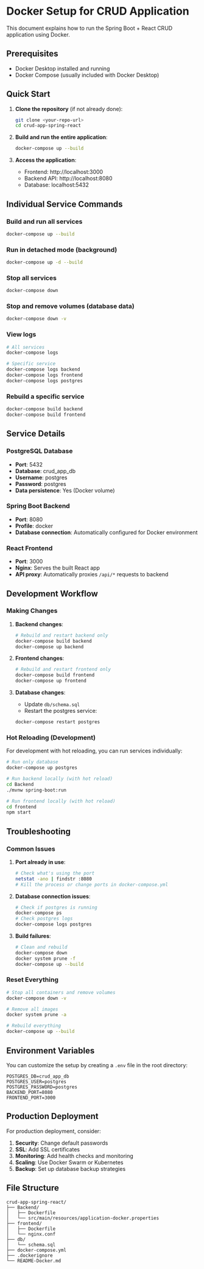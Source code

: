# Docker Setup for CRUD Application

This document explains how to run the Spring Boot + React CRUD application using Docker.

## Prerequisites

- Docker Desktop installed and running
- Docker Compose (usually included with Docker Desktop)

## Quick Start

1. **Clone the repository** (if not already done):
   ```bash
   git clone <your-repo-url>
   cd crud-app-spring-react
   ```

2. **Build and run the entire application**:
   ```bash
   docker-compose up --build
   ```

3. **Access the application**:
   - Frontend: http://localhost:3000
   - Backend API: http://localhost:8080
   - Database: localhost:5432

## Individual Service Commands

### Build and run all services
```bash
docker-compose up --build
```

### Run in detached mode (background)
```bash
docker-compose up -d --build
```

### Stop all services
```bash
docker-compose down
```

### Stop and remove volumes (database data)
```bash
docker-compose down -v
```

### View logs
```bash
# All services
docker-compose logs

# Specific service
docker-compose logs backend
docker-compose logs frontend
docker-compose logs postgres
```

### Rebuild a specific service
```bash
docker-compose build backend
docker-compose build frontend
```

## Service Details

### PostgreSQL Database
- **Port**: 5432
- **Database**: crud_app_db
- **Username**: postgres
- **Password**: postgres
- **Data persistence**: Yes (Docker volume)

### Spring Boot Backend
- **Port**: 8080
- **Profile**: docker
- **Database connection**: Automatically configured for Docker environment

### React Frontend
- **Port**: 3000
- **Nginx**: Serves the built React app
- **API proxy**: Automatically proxies `/api/*` requests to backend

## Development Workflow

### Making Changes

1. **Backend changes**:
   ```bash
   # Rebuild and restart backend only
   docker-compose build backend
   docker-compose up backend
   ```

2. **Frontend changes**:
   ```bash
   # Rebuild and restart frontend only
   docker-compose build frontend
   docker-compose up frontend
   ```

3. **Database changes**:
   - Update `db/schema.sql`
   - Restart the postgres service:
   ```bash
   docker-compose restart postgres
   ```

### Hot Reloading (Development)

For development with hot reloading, you can run services individually:

```bash
# Run only database
docker-compose up postgres

# Run backend locally (with hot reload)
cd Backend
./mvnw spring-boot:run

# Run frontend locally (with hot reload)
cd frontend
npm start
```

## Troubleshooting

### Common Issues

1. **Port already in use**:
   ```bash
   # Check what's using the port
   netstat -ano | findstr :8080
   # Kill the process or change ports in docker-compose.yml
   ```

2. **Database connection issues**:
   ```bash
   # Check if postgres is running
   docker-compose ps
   # Check postgres logs
   docker-compose logs postgres
   ```

3. **Build failures**:
   ```bash
   # Clean and rebuild
   docker-compose down
   docker system prune -f
   docker-compose up --build
   ```

### Reset Everything

```bash
# Stop all containers and remove volumes
docker-compose down -v

# Remove all images
docker system prune -a

# Rebuild everything
docker-compose up --build
```

## Environment Variables

You can customize the setup by creating a `.env` file in the root directory:

```env
POSTGRES_DB=crud_app_db
POSTGRES_USER=postgres
POSTGRES_PASSWORD=postgres
BACKEND_PORT=8080
FRONTEND_PORT=3000
```

## Production Deployment

For production deployment, consider:

1. **Security**: Change default passwords
2. **SSL**: Add SSL certificates
3. **Monitoring**: Add health checks and monitoring
4. **Scaling**: Use Docker Swarm or Kubernetes
5. **Backup**: Set up database backup strategies

## File Structure

```
crud-app-spring-react/
├── Backend/
│   ├── Dockerfile
│   └── src/main/resources/application-docker.properties
├── frontend/
│   ├── Dockerfile
│   └── nginx.conf
├── db/
│   └── schema.sql
├── docker-compose.yml
├── .dockerignore
└── README-Docker.md
``` 